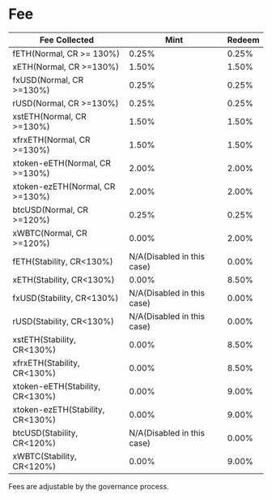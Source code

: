 # Fee

<table><thead><tr><th width="278">Fee Collected </th><th width="239">Mint</th><th>Redeem</th></tr></thead><tbody><tr><td>fETH(Normal, CR >= 130%)</td><td>0.25%</td><td>0.25%</td></tr><tr><td>xETH(Normal, CR >=130%)</td><td>1.50%</td><td>1.50%</td></tr><tr><td>fxUSD(Normal, CR >=130%)</td><td>0.25%</td><td>0.25%</td></tr><tr><td>rUSD(Normal, CR >=130%)</td><td>0.25%</td><td>0.25%</td></tr><tr><td>xstETH(Normal, CR >=130%)</td><td>1.50%</td><td>1.50%</td></tr><tr><td>xfrxETH(Normal, CR >=130%)</td><td>1.50%</td><td>1.50%</td></tr><tr><td>xtoken-eETH(Normal, CR >=130%)</td><td>2.00%</td><td>2.00%</td></tr><tr><td>xtoken-ezETH(Normal, CR >=130%)</td><td>2.00%</td><td>2.00%</td></tr><tr><td>btcUSD(Normal, CR >=120%)</td><td>0.25%</td><td>0.25%</td></tr><tr><td>xWBTC(Normal, CR >=120%)</td><td>0.00%</td><td>2.00%</td></tr><tr><td>fETH(Stability, CR&#x3C;130%)</td><td>N/A(Disabled in this case)</td><td>0.00%</td></tr><tr><td>xETH(Stability, CR&#x3C;130%)</td><td>0.00%</td><td>8.50%</td></tr><tr><td>fxUSD(Stability, CR&#x3C;130%)</td><td>N/A(Disabled in this case)</td><td>0.00%</td></tr><tr><td>rUSD(Stability, CR&#x3C;130%)</td><td>N/A(Disabled in this case)</td><td>0.00%</td></tr><tr><td>xstETH(Stability, CR&#x3C;130%)</td><td>0.00%</td><td>8.50%</td></tr><tr><td>xfrxETH(Stability, CR&#x3C;130%)</td><td>0.00%</td><td>8.50%</td></tr><tr><td>xtoken-eETH(Stability, CR&#x3C;130%)</td><td>0.00%</td><td>9.00%</td></tr><tr><td>xtoken-ezETH(Stability, CR&#x3C;130%)</td><td>0.00%</td><td>9.00%</td></tr><tr><td>btcUSD(Stability, CR&#x3C;120%)</td><td>N/A(Disabled in this case)</td><td>0.00%</td></tr><tr><td>xWBTC(Stability, CR&#x3C;120%)</td><td>0.00%</td><td>9.00%</td></tr></tbody></table>

Fees are adjustable by the governance process.
